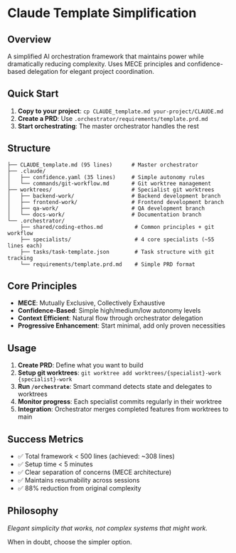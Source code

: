 # Claude Template Simplification

## Overview
A simplified AI orchestration framework that maintains power while dramatically reducing complexity. Uses MECE principles and confidence-based delegation for elegant project coordination.

## Quick Start
1. **Copy to your project**: `cp CLAUDE_template.md your-project/CLAUDE.md`
2. **Create a PRD**: Use `.orchestrator/requirements/template.prd.md`
3. **Start orchestrating**: The master orchestrator handles the rest

## Structure
```
├── CLAUDE_template.md (95 lines)      # Master orchestrator
├── .claude/
│   ├── confidence.yaml (35 lines)     # Simple autonomy rules
│   └── commands/git-workflow.md       # Git worktree management
├── worktrees/                         # Specialist git worktrees
│   ├── backend-work/                  # Backend development branch
│   ├── frontend-work/                 # Frontend development branch
│   ├── qa-work/                       # QA development branch
│   └── docs-work/                     # Documentation branch
└── .orchestrator/
    ├── shared/coding-ethos.md          # Common principles + git workflow
    ├── specialists/                    # 4 core specialists (~55 lines each)
    ├── tasks/task-template.json        # Task structure with git tracking
    └── requirements/template.prd.md    # Simple PRD format
```

## Core Principles
- **MECE**: Mutually Exclusive, Collectively Exhaustive
- **Confidence-Based**: Simple high/medium/low autonomy levels
- **Context Efficient**: Natural flow through orchestrator delegation
- **Progressive Enhancement**: Start minimal, add only proven necessities

## Usage
1. **Create PRD**: Define what you want to build
2. **Setup git worktrees**: `git worktree add worktrees/{specialist}-work {specialist}-work`
3. **Run `/orchestrate`**: Smart command detects state and delegates to worktrees
4. **Monitor progress**: Each specialist commits regularly in their worktree
5. **Integration**: Orchestrator merges completed features from worktrees to main

## Success Metrics
- ✅ Total framework < 500 lines (achieved: ~308 lines)
- ✅ Setup time < 5 minutes
- ✅ Clear separation of concerns (MECE architecture)
- ✅ Maintains resumability across sessions
- ✅ 88% reduction from original complexity

## Philosophy
*Elegant simplicity that works, not complex systems that might work.*

When in doubt, choose the simpler option.